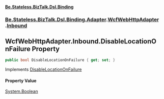 #### [Be.Stateless.BizTalk.Dsl.Binding](README.md 'README')
### [Be.Stateless.BizTalk.Dsl.Binding.Adapter](Be.Stateless.BizTalk.Dsl.Binding.Adapter.md 'Be.Stateless.BizTalk.Dsl.Binding.Adapter').[WcfWebHttpAdapter](WcfWebHttpAdapter.md 'Be.Stateless.BizTalk.Dsl.Binding.Adapter.WcfWebHttpAdapter').[Inbound](WcfWebHttpAdapter.Inbound.md 'Be.Stateless.BizTalk.Dsl.Binding.Adapter.WcfWebHttpAdapter.Inbound')

## WcfWebHttpAdapter.Inbound.DisableLocationOnFailure Property

```csharp
public bool DisableLocationOnFailure { get; set; }
```

Implements [DisableLocationOnFailure](IAdapterConfigInboundDisableLocationOnFailure.DisableLocationOnFailure.md 'Be.Stateless.BizTalk.Dsl.Binding.Adapter.IAdapterConfigInboundDisableLocationOnFailure.DisableLocationOnFailure')

#### Property Value
[System.Boolean](https://docs.microsoft.com/en-us/dotnet/api/System.Boolean 'System.Boolean')